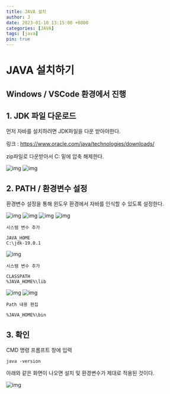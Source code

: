 ```yaml
---
title: JAVA 설치
author: J
date: 2023-01-10 13:15:00 +0800
categories: [JAVA]
tags: [java]
pin: true
---
```


# JAVA 설치하기

## Windows / VSCode 환경에서 진행

## 1. JDK 파일 다운로드

먼저 자바를 설치하려면 JDK파일을 다운 받아야한다.

링크 : https://www.oracle.com/java/technologies/downloads/

zip파일로 다운받아서 C: 밑에 압축 해제한다.

![img](/assets/img/favicons/java01.png)
![img](/assets/img/favicons/java02.png)

## 2. PATH / 환경변수 설정

환경변수 설정을 통해 윈도우 환경에서 자바를 인식할 수 있도록 설정한다.

![img](/assets/img/favicons/java03.png)
![img](/assets/img/favicons/java04.png)
![img](/assets/img/favicons/java05.png)
![img](/assets/img/favicons/java06.png)
```
시스템 변수 추가

JAVA_HOME
C:\jdk-19.0.1
```
![img](/assets/img/favicons/java07.png)
```
시스템 변수 추가

CLASSPATH
%JAVA_HOME%\lib
```
![img](/assets/img/favicons/java08.png)
![img](/assets/img/favicons/java09.png)
```
Path 내용 편집

%JAVA_HOME%\bin
```

## 3. 확인

CMD 명령 프롬프트 창에 입력
```
java -version
```
아래와 같은 화면이 나오면 설치 및 환경변수가 제대로 적용된 것이다.

![img](/assets/img/favicons/java10.png)